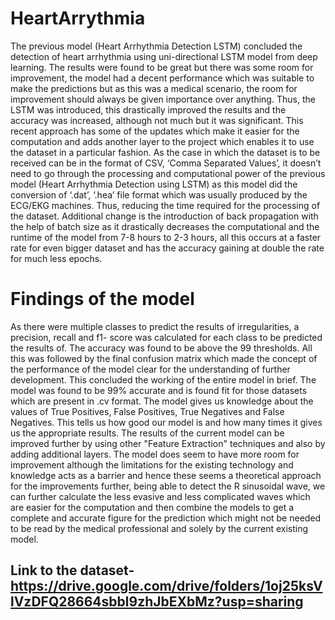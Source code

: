 # HeartArrythmia
The previous model (Heart Arrhythmia Detection LSTM) concluded the detection
of heart arrhythmia using uni-directional LSTM model from deep learning. The results were
found to be great but there was some room for improvement, the model had a decent
performance which was suitable to make the predictions but as this was a medical scenario, the
room for improvement should always be given importance over anything. Thus, the LSTM was
introduced, this drastically improved the results and the accuracy was increased, although not
much but it was significant. This recent approach has some of the updates which make it easier
for the computation and adds another layer to the project which enables it to use the dataset in
a particular fashion. As the case in which the dataset is to be received can be in the format of
CSV, ‘Comma Separated Values’, it doesn’t need to go through the processing and
computational power of the previous model (Heart Arrhythmia Detection using LSTM) as this
model did the conversion of ‘.dat’, ‘.hea’ file format which was usually produced by the
ECG/EKG machines. Thus, reducing the time required for the processing of the dataset.
Additional change is the introduction of back propagation with the help of batch size as it
drastically decreases the computational and the runtime of the model from 7-8 hours to 2-3
hours, all this occurs at a faster rate for even bigger dataset and has the accuracy gaining at
double the rate for much less epochs.


# Findings of the model
As there were multiple classes to predict the results of irregularities, a precision, recall and f1-
score was calculated for each class to be predicted the results of. The accuracy was found to be
above the 99 thresholds. All this was followed by the final confusion matrix which made the
concept of the performance of the model clear for the understanding of further development.
This concluded the working of the entire model in brief. The model was found to be 99%
accurate and is found fit for those datasets which are present in .cv format. The model gives us
knowledge about the values of True Positives, False Positives, True Negatives and False
Negatives. This tells us how good our model is and how many times it gives us the appropriate
results. The results of the current model can be improved further by using other "Feature
Extraction" techniques and also by adding additional layers. The model does seem to have more
room for improvement although the limitations for the existing technology and knowledge acts
as a barrier and hence these seems a theoretical approach for the improvements further, being
able to detect the R sinusoidal wave, we can further calculate the less evasive and less
complicated waves which are easier for the computation and then combine the models to get a
complete and accurate figure for the prediction which might not be needed to be read by the
medical professional and solely by the current existing model.

## Link to the dataset- https://drive.google.com/drive/folders/1oj25ksVlVzDFQ28664sbbl9zhJbEXbMz?usp=sharing
